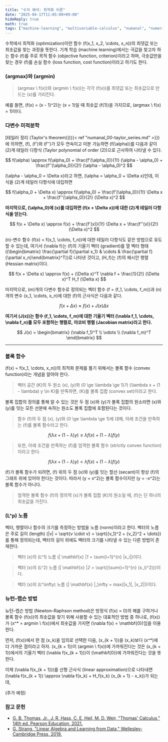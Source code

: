 ```yaml
---
title: "수치 해석: 최적화 이론"
date: "2025-04-17T11:05:00+09:00"
hideReply: true
math: true
tags: ["machine-learning", "multivariable-calculus", "numanal", "numerical-analysis", "optimization", "unconstrained-optimization"]
---
```


수학에서 최적화 (optimization)이란 함수 \(f(x_1, x_2, \cdots, x_n)\)의 최댓값 또는 최솟값을 찾는 과정을 뜻한다. 기계 학습 (machine learning)에서는 극값을 찾고자 하는 함수 \(f\)를 주로 목적 함수 (objective function, criterion)이라고 하며, 극솟값만을 찾는 경우 \(f\)를 손실 함수 (loss function, cost function)이라고 하기도 한다. 

### \(argmax\)와 \(argmin\)

> \(argmax \ f(x)\)와 \(argmin \ f(x)\)는 각각 \(f(x)\)를 최댓값 또는 최솟값으로 만드는 \(x\)를 가리킨다.

예를 들면, \(f(x) = (x - 1)^2\)는 \(x = 1\)일 때 최솟값 \(f(1)\)을 가지므로, \(argmax \ f(x) = 1\)이다.

### 다변수 미적분학

[테일러 정리 (Taylor's theorem)]({{< ref "numanal_00-taylor_series.md" >}})에 의하면, \(f\), \(f'\)와 \(f''\)가 모두 연속이고 미분 가능하면 \(f(\alpha)\)를 다음과 같이 \(2\)계 테일러 다항식 (Taylor polynomial of order \(2\))으로 근사하여 나타낼 수 있다.

$$
f(\alpha) \approx f(\alpha_0) + \frac{f'(\alpha_0)}{1!} (\alpha - \alpha_0) + \frac{f''(\alpha_0)}{2!} (\alpha - \alpha_0)^2
$$

\(\alpha - \alpha_0 = \Delta x\)라고 하면, \(\alpha = \alpha_0 + \Delta x\)인데, 이 식을 \(2\)계 테일러 다항식에 대입하면

$$
f(\alpha_0 + \Delta x) \approx f(\alpha_0) + \frac{f'(\alpha_0)}{1!} \Delta x + \frac{f''(\alpha_0)}{2!} (\Delta x)^2
$$

**마지막으로, \(\alpha_0\)에 \(x\)를 대입하면 \(f(x + \Delta x)\)에 대한 \(2\)계 테일러 다항식을 얻는다.**

$$
f(x + \Delta x) \approx f(x) + \frac{f'(x)}{1!} \Delta x + \frac{f''(x)}{2!} (\Delta x)^2
$$

\(n\)-변수 함수 \(f(x) = f(x_1, \cdots, f_n)\)에 대한 테일러 다항식도 같은 방법으로 유도할 수 있는데, 여기서 \(\nabla f\)는 \(f\)의 기울기 벡터 (gradient)를 열 벡터 형태 (\(\begin{bmatrix} \frac{\partial f}{\partial x_1} & \cdots & \frac{\partial f}{\partial x_n}\end{bmatrix}^T\))로 나타낸 것이고, \(H_f\)는 \(f\)의 헤시안 행렬 (Hessian matrix)이다.

$$
f(x + \Delta x) \approx f(x) + (\Delta x)^T \nabla f + \frac{1}{2!} (\Delta x)^T H_f (\Delta x)
$$

마지막으로, \(m\)개의 다변수 함수로 정의되는 벡터 함수 \(f = (f_1, \cdots, f_m)\)과 \(n\)개의 변수 \(x_1, \cdots, x_n\)에 대한 \(f\)의 근사식은 다음과 같다.

$$
f(x + \Delta x) \approx f(x) + J(x) \Delta x
$$

**여기서 \(J(x)\)는 함수 \(f_1, \cdots, f_m\)에 대한 기울기 벡터 \(\nabla f_1, \cdots, \nabla f_n\)를 모두 포함하는 행렬로, 야코비 행렬 (Jacobian matrix)라고 한다.**

$$
J(x) = \begin{bmatrix}
(\nabla f_1)^T \\
\vdots \\
(\nabla f_m)^T
\end{bmatrix}
$$

---

### 볼록 함수

\(f(x) = f(x_1, \cdots, x_n)\)의 최적화 문제를 풀기 위해서는 볼록 함수 (convex function)라는 개념을 알아야 한다.

> 벡터 공간 \(K\)의 두 원소 \(x\), \(y\)와 \(0 \ge \lambda \ge 1\)가 \(\lambda x + (1 - \lambda) y \in K\)를 만족하면, \(K\)를 볼록 집합 (convex set)이라고 한다.

볼록 집합의 정의를 통해 알 수 있는 것은 두 점 \(x\)와 \(y\)가 볼록 집합의 원소라면 \(x\)와 \(y\)를 잇는 모든 선분에 속하는 원소도 볼록 집합에 포함된다는 것이다.

> 함수 \(f\)의 두 점 \(x\), \(y\)와 \(0 \ge \lambda \ge 1\)에 대해, 아래 조건을 만족하는 \(f\)를 볼록 함수라고 한다.

$$
f(\lambda x + (1 - \lambda) y) \le \lambda f(x) + (1 - \lambda) f(y)
$$

> 또한, 아래 조건을 만족하는 \(f\)를 엄격한 볼록 함수 (strictly convex function)이라고 한다.

$$
f(\lambda x + (1 - \lambda) y) < \lambda f(x) + (1 - \lambda) f(y)
$$

\(f\)가 볼록 함수가 되려면, \(f\) 위의 두 점 \(x\)와 \(y\)를 잇는 할선 (secant)이 항상 \(f\)의 그래프 위에 있어야 한다는 것이다. 따라서 \(y = x^2\)는 볼록 함수이지만 \(y = -x^2\)는 볼록 함수가 아니다.

> 엄격한 볼록 함수 \(f\)의 정의역 \(x\)가 볼록 집합 \(K\)의 원소일 때, \(f\)는 단 하나의 최솟값을 가진다.

### \(L^p\) 노름

벡터, 행렬이나 함수의 크기를 측정하는 방법을 노름 (norm)이라고 한다. 벡터의 노름은 주로 길이 (length) \(|v| = \sqrt{v \cdot v} = \sqrt{{v_1}^2 + {v_2}^2 + \dots}\)를 통해 정의되는데, 벡터의 길이 외에도 벡터의 크기를 나타낼 수 있는 다른 방법이 존재한다.

> 벡터 \(x\)의 \(L^1\) 노름 \(\| \mathbf{x} \|_1 = \sum_{i=1}^{n} |x_i|\)이다.

> 벡터 \(x\)의 \(L^2\) 노름 \(\| \mathbf{x} \|_2 = \sqrt{(\sum_{i=1}^{n} (x_i)^2)}\)이다.

> 벡터 \(x\)의 \(L^\infty\) 노름 \(\| \mathbf{x} \|_\infty = max(|x_1|, |x_2|)\)이다.

### 뉴턴–랩슨 방법

뉴턴–랩슨 방법 (Newton–Raphson method)은 방정식 \(f(x) = 0\)의 해를 구하거나 볼록 함수 \(f(x)\)의 최솟값을 찾기 위해 사용할 수 있는 대표적인 방법 중 하나로, \(f(x)\)가 \(x^* = argmin \ f(x)\)에서 최솟값을 가지면 \(\nabla f(x) = \mathbf{0}\)임을 이용한다.

먼저, \(f(x)\)에서 한 점 \(x_k\)을 임의로 선택한 다음, \(x_{k + 1}\)을 \(x_k\)보다 \(x^*\)에 더 가까운 점이라고 하자. \(x_{k + 1}\)이 \(argmin \ f(x)\)에 가까워진다는 것은 \(x_{k + 1}\)에서의 기울기 벡터 \(\nabla f(x_{k + 1})\)이 \(\mathbf{0}\)에 가까워진다는 것을 뜻한다.

이제 \(\nabla f(x_{k + 1})\)를 선형 근사식 (linear approximation)으로 나타내면 \(\nabla f(x_{k + 1}) \approx \nabla f(x_k) + H_f(x_k) (x_{k + 1} - x_k)\)가 되는데, 

(추가 예정)

### 참고 문헌

- [G. B. Thomas, Jr., J. R. Hass, C. E. Heil, M. D. Weir, "Thomas' Calculus," 14th ed. Pearson Education, 2021.](#)
- [G. Strang, "Linear Algebra and Learning from Data," Wellesley-Cambridge Press, 2019.](https://math.mit.edu/~gs/learningfromdata/)
